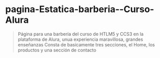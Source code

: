 # pagina-Estatica-barberia--Curso-Alura

>Página para una barbería del curso de HTLM5 y CCS3 en la plataforma de Alura, unua experiencia maravillosa, grandes enseñanzas
>Consta de basicamente tres secciones, el Home, los productos y una sección de contacto
